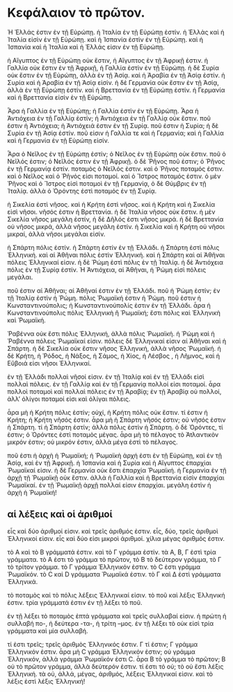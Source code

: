 ﻿# Κεφάλαιον τὸ πρῶτον.

Ἡ Ἑλλάς ἐστιν ἐν τῇ Εὐρώπῃ. ἡ Ἰταλία ἐν τῇ Εὐρώπῃ ἐστίν. ἡ Ἑλλὰς καὶ ἡ Ἰταλία εἰσὶν ἐν τῇ Εὐρώπῃ. καὶ ἡ Ἱσπανία ἐστὶν ἐν τῇ Εὐρώπῃ. καὶ ἡ Ἱσπανία καὶ ἡ Ἰταλία καὶ ἡ Ἑλλάς εἰσιν ἐν τῇ Εὐρώπῃ.

ἡ Αἴγυπτος ἐν τῇ Εὐρώπῃ οὐκ ἔστιν, ἡ Αἴγυπτος ἐν τῇ Ἀφρικῇ  ἐστιν. ἡ Γαλλία οὐκ ἔστιν ἐν τῇ Ἀφρικῇ, ἡ Γαλλία ἐστὶν ἐν τῇ Εὐρώπῃ. ἡ δὲ Συρία οὐκ ἔστιν ἐν τῇ Εὐρώπῃ, ἀλλὰ ἐν τῇ Ἀσίᾳ. καὶ ἡ Ἀραβία ἐν τῇ Ἀσίᾳ ἐστίν. ἡ Συρία καὶ ἡ Ἀραβία ἐν τῇ Ἀσίᾳ εἰσίν. ἡ δὲ Γερμανία οὐκ ἔστιν ἐν τῇ Ἀσίᾳ, ἀλλὰ ἐν τῇ Εὐρώπῃ ἐστίν. καὶ ἡ Βρεττανία ἐν τῇ Εὐρώπῃ ἐστίν. ἡ Γερμανία καὶ ἡ Βρεττανία εἰσὶν ἐν τῇ Εὐρώπῃ.

Ἆρα ἡ Γαλλία ἐν τῇ Εὐρώπῃ; ἡ Γαλλία ἐστὶν ἐν τῇ Εὐρώπῃ. Ἆρα ἡ Ἀντιόχεια ἐν τῇ Γαλλίᾳ ἐστίν; ἡ Ἀντιόχεια ἐν τῇ Γαλλίᾳ οὐκ ἔστιν. ποῦ ἐστιν ἡ Ἀντιόχεια; ἡ Ἀντιόχειά ἐστιν ἐν τῇ Συρίᾳ. ποῦ ἐστιν ἡ Συρία; ἡ δὲ Συρία ἐν τῇ Ἀσίᾳ ἐστίν. ποῦ εἰσιν ἡ Γαλλία τε καὶ ἡ Γερμανία; καὶ ἡ Γαλλία καὶ ἡ Γερμανία ἐν τῇ Εὐρώπῃ εἰσίν.

Ἆρα ὁ Νεῖλος ἐν τῇ Εὐρώπῃ ἐστίν; ὁ Νεῖλος ἐν τῇ Εὐρώπῃ οὐκ ἔστιν. ποῦ ὁ Νεῖλός ἐστιν; ὁ Νεῖλός ἐστιν ἐν τῇ Ἀφρικῇ. ὁ δὲ Ῥῆνος ποῦ ἐστιν; ὁ Ῥῆνος ἐν τῇ Γερμανίᾳ ἐστίν. ποταμὸς ὁ Νεῖλός ἐστιν. καὶ ὁ Ῥῆνος ποταμός ἐστιν. καὶ ὁ Νεῖλος καὶ ὁ Ῥῆνός εἰσι ποταμοί. καὶ ὁ Ἴστρος ποταμός ἐστιν. ὁ μὲν Ῥῆνος καὶ ὁ Ἴστρος εἰσὶ ποταμοὶ ἐν τῇ Γερμανίᾳ, ὁ δὲ Θύμβρις ἐν τῇ Ἰταλίᾳ. ἀλλὰ ὁ Ὀρόντης ἐστὶ ποταμός ἐν τῇ Συρίᾳ.

ἡ Σικελία ἐστὶ νῆσος. καὶ ἡ Κρήτη ἐστὶ νῆσος. καὶ ἡ Κρήτη καὶ ἡ Σικελία εἰσὶ νῆσοι. νῆσός ἐστιν ἡ Βρεττανία. ἡ δὲ Ἰταλία νῆσος οὐκ ἔστιν. ἡ μὲν Σικελία νῆσος μεγάλη ἐστίν, ἡ δὲ Δῆλός ἐστι νῆσος μικρά. ἡ δὲ Βρεττανία οὐ νῆσος μικρά, ἀλλὰ νῆσος μεγάλη ἐστίν. ἡ Σικελία καὶ ἡ Κρήτη οὐ νῆσοι μικραί, ἀλλὰ νῆσοι μεγάλαι εἰσίν.

ἡ Σπάρτη πόλις ἐστίν. ἡ Σπάρτη ἐστίν ἐν τῇ Ἑλλάδι. ἡ Σπάρτη ἐστὶ πόλις Ἑλληνική. καὶ αἱ Ἀθῆναι πόλις ἐστὶν Ἑλληνική. καὶ ἡ Σπάρτη καὶ αἱ Ἀθῆναι πόλεις Ἑλληνικαί εἰσιν. ἡ δὲ Ῥώμη ἐστὶ πόλις ἐν τῇ Ἰταλίᾳ. ἡ δὲ Ἀντιόχεια πόλις ἐν τῇ Συρίᾳ ἐστίν. Ἡ Ἀντιόχεια, αἱ Ἀθῆναι, ἡ Ῥώμη εἰσὶ πόλεις μεγάλαι.

ποῦ ἐστιν αἱ Ἀθῆναι; αἱ Ἀθῆναί ἐστιν ἐν τῇ Ἑλλάδι. ποῦ ἡ Ῥώμη ἐστίν; ἐν τῇ Ἰταλίᾳ ἐστὶν ἡ Ῥώμη. πόλις Ῥωμαϊκή ἐστιν ἡ Ῥώμη. ποῦ ἐστιν ἡ Κωνσταντινούπολις; ἡ Κωνσταντινούπολίς ἐστιν ἐν τῇ Ἑλλάδι. ἆρα ἡ Κωνσταντινούπολις πόλις Ἑλληνικὴ ἢ Ῥωμαϊκή; ἔστι πόλις καὶ Ἑλληνικὴ καὶ Ῥωμαϊκή.

Ῥαβέννα οὐκ ἔστι πόλις Ἑλληνική, ἀλλὰ πόλις Ῥωμαϊκή. ἡ Ῥώμη καὶ ἡ Ῥαβέννα πόλεις Ῥωμαϊκαί εἰσιν. πόλεις δὲ Ἑλληνικαί εἰσιν αἱ Ἀθῆναι καὶ ἡ Σπάρτη. ἡ δὲ Σικελία οὐκ ἔστιν νῆσος Ἑλληνική, ἀλλὰ νῆσος Ῥωμαϊκή. ἡ δὲ Κρήτη, ἡ Ῥόδος, ἡ Νάξος, ἡ Σάμος, ἡ Χίος, ἡ Λέσβος , ἡ Λῆμνος, καὶ ἡ Εὔβοιά εἰσι νῆσοι Ἑλληνικαί.

ἐν τῇ Ἑλλάδι πολλαὶ νῆσοί εἰσιν. ἐν τῇ Ἰταλίᾳ καὶ ἐν τῇ Ἑλλάδι εἰσὶ πολλαὶ πόλεις. ἐν τῇ Γαλλίᾳ καὶ ἐν τῇ Γερμανίᾳ πολλοί εἰσι ποταμοί. ἆρα πολλοὶ ποταμοὶ καὶ πολλαὶ πόλεις ἐν τῇ Ἀραβίᾳ; ἐν τῇ Ἀραβίᾳ οὐ πολλοί, ἀλλ’ ὀλίγοι ποταμοί εἰσι καὶ ὀλίγαι πόλεις.

ἆρα μὴ ἡ Κρήτη πόλις ἐστίν; οὐχί, ἡ Κρήτη πόλις οὐκ ἔστιν. τί ἐστιν ἡ Κρήτη; ἡ Κρήτη νῆσός ἐστιν. ἆρα μὴ ἡ Σπάρτη νῆσός ἐστιν; οὐ νῆσός  ἐστιν ἡ Σπάρτη. τί ἡ Σπάρτη ἐστίν; ἀλλὰ πόλις ἐστὶν ἡ Σπάρτη. ὁ δὲ Ὀρόντες, τί ἐστιν; ὁ Ὀρόντες ἐστὶ ποταμὸς μέγας. ἆρα μὴ τὸ πέλαγος τὸ Ἀτλαντικὸν μικρόν ἐστιν; οὐ μικρόν ἐστιν, ἀλλὰ μέγα ἐστὶ τὸ πέλαγος.

ποῦ ἐστι ἡ ἀρχὴ ἡ Ῥωμαϊκή; ἡ Ῥωμαϊκὴ ἀρχή ἐστι ἐν τῇ Εὐρώπῃ, καὶ ἐν τῇ Ἀσίᾳ, καὶ ἐν τῇ Ἀφρικῇ. ἡ Ἱσπανία καὶ ἡ Συρία καὶ ἡ Αἴγυπτος ἐπαρχίαι Ῥωμαϊκαί εἰσιν. ἡ δὲ Γερμανία οὐκ ἔστι ἐπαρχία Ῥωμαϊκή. ἡ Γερμανία ἐν τῇ ἀρχῇ τῇ Ῥωμαϊκῇ οὐκ ἔστιν. ἀλλὰ ἡ Γαλλία καὶ ἡ Βρεττανία εἰσὶν ἐπαρχίαι Ῥωμαϊκαί. ἐν τῇ Ῥωμαϊκῇ ἀρχῇ πολλαί εἰσιν ἐπαρχίαι. μεγάλη ἐστὶν ἡ ἀρχὴ ἡ Ῥωμαϊκή!

## αἱ λέξεις καὶ οἱ ἀριθμοί

εἷς καὶ δύο ἀριθμοί εἰσιν. καὶ τρεῖς ἀριθμός ἐστιν. εἷς, δύο, τρεῖς ἀριθμοὶ Ἑλληνικοί εἰσιν. εἷς καὶ δύο εἰσι μικροὶ ἀριθμοί. χίλια μέγας ἀριθμός ἐστιν.

τὸ Α καὶ τὸ Β γράμματά ἐστιν. καὶ τὸ Γ γράμμα ἐστίν. τὰ Α, Β, Γ ἐστὶ τρία γράμματα. τὸ Α ἐστι τὸ γράμμα τὸ πρῶτον, τὸ Β τὸ δεύτερον γράμμα, τὸ Γ τὸ τρίτον γράμμα. τὸ Γ γράμμα Ἑλληνικόν ἐστιν. τὸ C ἐστι γράμμα Ῥωμαϊκόν. τὸ C καὶ D γράμματα Ῥωμαϊκά ἐστιν. τὸ Γ καὶ Δ ἐστὶ γράμματα Ἑλληνικά.

τὸ ποταμὸς καἰ τὸ πόλις λέξεις Ἑλληνικαί εἰσιν. τὸ ποῦ καὶ λέξις Ἑλληνική ἐστιν. τρία γράμματά ἐστιν ἐν τῇ λέξει τὸ ποῦ.

ἐν τῇ λέξει τὸ ποταμὸς ἑπτά γράμματα καὶ τρεῖς συλλαβαί εἰσιν. ἡ πρώτη ἡ συλλαβή πο-, ἡ δεύτερα -τα-, ἡ τρίτη –μος. ἐν τῇ λέξει τὸ οὐκ εἰσὶ τρία γράμματα καὶ μία συλλαβή.

τί ἐστι τρεῖς; τρεῖς ἀριθμὸς Ἑλληνικός ἐστιν. Γ τί ἐστιν; Γ γράμμα Ἑλληνικόν ἐστιν. ἆρα μὴ C γράμμα Ἑλληνικόν ἐστιν; οὐ γράμμα Ἑλληνικόν, ἀλλὰ γράμμα Ῥωμαϊκόν ἐστι C. ἆρα Β τὸ γράμμα τὸ πρῶτον; Β οὐ τὸ πρῶτον γράμμα, ἀλλὰ δεύτερόν ἐστιν. τί ἐστι τό οὐ; τὸ οὐ ἔστι λέξις Ἑλληνική. τὰ οὐ, ἀλλά, μέγας, ἀριθμός, λέξεις Ἑλληνικαί εἰσιν. καὶ τὸ λέξις ἐστὶ λέξις Ἑλληνική!
